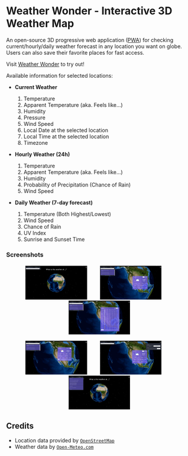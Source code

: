 # Weather Wonder - Interactive 3D Weather Map

An open-source 3D progressive web application ([PWA](https://web.dev/explore/progressive-web-apps)) for checking current/hourly/daily weather forecast in any location you want on globe. Users can also save their favorite places for fast access.

Visit [Weather Wonder](https://weatherwonder.vercel.app/) to try out!

Available information for selected locations:

- **Current Weather**

  1. Temperature
  2. Apparent Temperature (aka. Feels like...)
  3. Humidity
  4. Pressure
  5. Wind Speed
  6. Local Date at the selected location
  7. Local Time at the selected location
  8. Timezone

- **Hourly Weather (24h)**

  1. Temperature
  2. Apparent Temperature (aka. Feels like...)
  3. Humidity
  4. Probability of Precipitation (Chance of Rain)
  5. Wind Speed

- **Daily Weather (7-day forecast)**

  1. Temperature (Both Highest/Lowest)
  2. Wind Speed
  3. Chance of Rain
  4. UV Index
  5. Sunrise and Sunset Time

### Screenshots

<p align="center">
  <img src="./image/README/image.png" width="33%">
       
  <img src="./image/README/image1.png" width="33%">
       
  <img src="./image/README/image2.png" width="33%">
</p>

<p align="center">
  <img src="./image/README/image3.png" width="33%">
       
  <img src="./image/README/image4.png" width="33%">
       
  <img src="./image/README/image5.png" width="33%">
</p>

## Credits

- Location data provided by [`OpenStreetMap`](https://openstreetmap.org/copyright)
- Weather data by [`Open-Meteo.com`](https://open-meteo.com)
